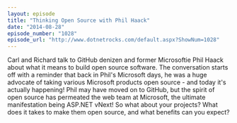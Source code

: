 ```yaml
---
layout: episode
title: "Thinking Open Source with Phil Haack"
date: "2014-08-28"
episode_number: "1028"
episode_url: "http://www.dotnetrocks.com/default.aspx?ShowNum=1028"
---
```


Carl and Richard talk to GitHub denizen and former Microsoftie Phil Haack about what it means to build open source software. The conversation starts off with a reminder that back in Phil's Microsoft days, he was a huge advocate of taking various Microsoft products open source - and today it's actually happening! Phil may have moved on to GitHub, but the spirit of open source has permeated the web team at Microsoft, the ultimate manifestation being ASP.NET vNext! So what about your projects? What does it takes to make them open source, and what benefits can you expect?
